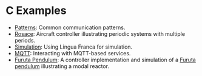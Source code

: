 # C Examples
* [Patterns](src/patterns/README.md): Common communication patterns.
* [Rosace](src/rosace/README.md): Aircraft controller illustrating periodic systems with multiple periods.
* [Simulation](src/simulation/README.md): Using Lingua Franca for simulation.
* [MQTT](src/MQTT/README.md): Interacting with MQTT-based services.
* [Furuta Pendulum](src/modal_models/FurutaPendulum/README.md): A controller implementation and simulation of a [Furuta pendulum](https://en.wikipedia.org/wiki/Furuta_pendulum) illustrating a modal reactor.
